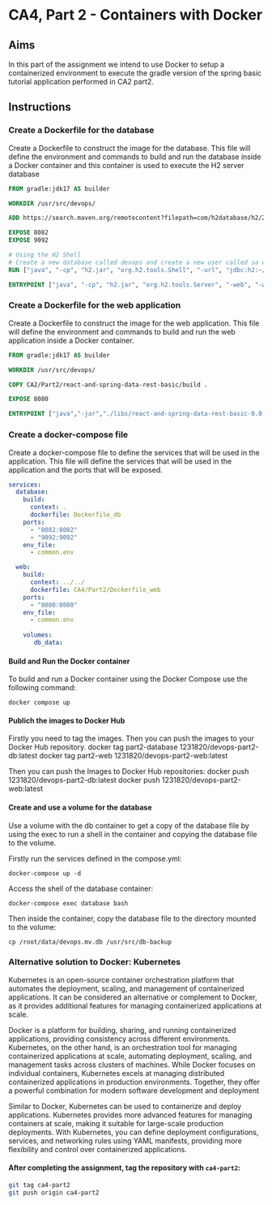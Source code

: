 # CA4, Part 2 - Containers with Docker

## Aims
In this part of the assignment we intend to use Docker to setup a containerized environment to execute the gradle 
version of the spring basic tutorial application performed in CA2 part2.

## Instructions

### Create a Dockerfile for the database

Create a Dockerfile to construct the image for the database. This file will define the environment and commands to 
build and run the database inside a Docker container and this container is used to execute the H2 server database

```Dockerfile
FROM gradle:jdk17 AS builder

WORKDIR /usr/src/devops/

ADD https://search.maven.org/remotecontent?filepath=com/h2database/h2/2.2.224/h2-2.2.224.jar h2.jar

EXPOSE 8082
EXPOSE 9092

# Using the H2 Shell 
# Create a new database called devops and create a new user called sa with password test
RUN ["java", "-cp", "h2.jar", "org.h2.tools.Shell", "-url", "jdbc:h2:~/data/devops", "-user", "devops", "-password", "devops"]

ENTRYPOINT ["java", "-cp", "h2.jar", "org.h2.tools.Server", "-web", "-webAllowOthers", "-tcp", "-tcpAllowOthers", "-ifNotExists"]
```

### Create a Dockerfile for the web application

Create a Dockerfile to construct the image for the web application. This file will define the environment and commands to
build and run the web application inside a Docker container.

```Dockerfile
FROM gradle:jdk17 AS builder

WORKDIR /usr/src/devops/

COPY CA2/Part2/react-and-spring-data-rest-basic/build .

EXPOSE 8080

ENTRYPOINT ["java","-jar","./libs/react-and-spring-data-rest-basic-0.0.1-SNAPSHOT.jar"]
```

### Create a docker-compose file

Create a docker-compose file to define the services that will be used in the application. This file will define the
services that will be used in the application and the ports that will be exposed.

```yaml
services:
  database:
    build:
      context: .
      dockerfile: Dockerfile_db
    ports:
      - "8082:8082"
      - "9092:9092"
    env_file:
      - common.env

  web:
    build:
      context: ../../
      dockerfile: CA4/Part2/Dockerfile_web
    ports:
      - "8080:8080"
    env_file:
      - common.env
        
    volumes:
       db_data:

```

#### Build and Run the Docker container
To build and run a Docker container using the Docker Compose use the following command:
```
docker compose up
```

#### Publich the images to Docker Hub
Firstly you need to tag the images. Then you can push the images to your Docker Hub repository.
docker tag part2-database 1231820/devops-part2-db:latest
docker tag part2-web 1231820/devops-part2-web:latest

Then you can push the Images to Docker Hub repositories:
docker push 1231820/devops-part2-db:latest
docker push 1231820/devops-part2-web:latest


#### Create and use a volume for the database

Use a volume with the db container to get a copy of the database file by using the
exec to run a shell in the container and copying the database file to the volume.

Firstly run the services defined in the compose.yml:
```
docker-compose up -d
```
Access the shell of the database container:
```
docker-compose exec database bash
```
Then inside the container, copy the database file to the directory mounted to the volume:
```
cp /root/data/devops.mv.db /usr/src/db-backup
```

### Alternative solution to Docker: Kubernetes

Kubernetes is an open-source container orchestration platform that automates the deployment, scaling, 
and management of containerized applications. It can be considered an alternative or complement to Docker, 
as it provides additional features for managing containerized applications at scale.

Docker is a platform for building, sharing, and running containerized applications, providing consistency across 
different environments. Kubernetes, on the other hand, is an orchestration tool for managing containerized 
applications at scale, automating deployment, scaling, and management tasks across clusters of machines. 
While Docker focuses on individual containers, Kubernetes excels at managing distributed containerized applications 
in production environments. Together, they offer a powerful combination for modern software development and deployment

Similar to Docker, Kubernetes can be used to containerize and deploy applications.
Kubernetes provides more advanced features for managing containers at scale, making it suitable for large-scale 
production deployments.
With Kubernetes, you can define deployment configurations, services, and networking rules using YAML manifests, 
providing more flexibility and control over containerized applications.

#### After completing the assignment, tag the repository with `ca4-part2`:

```sh
git tag ca4-part2
git push origin ca4-part2
```


